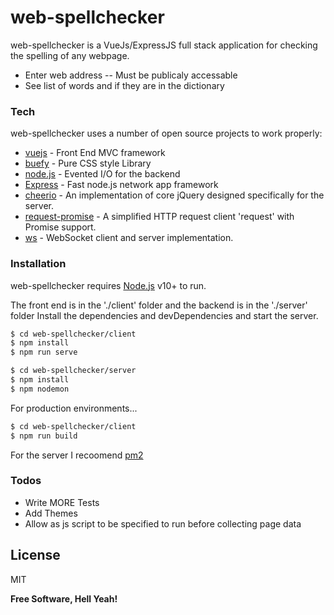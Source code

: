 # web-spellchecker

web-spellchecker is a VueJs/ExpressJS full stack application for checking the spelling of any webpage.
  - Enter web address
  -- Must be publicaly accessable
  - See list of words and if they are in the dictionary

### Tech

web-spellchecker uses a number of open source projects to work properly:

* [vuejs] - Front End MVC framework
* [buefy] - Pure CSS style Library
* [node.js] - Evented I/O for the backend
* [Express] - Fast node.js network app framework
* [cheerio] - An implementation of core jQuery designed specifically for the server.
* [request-promise] - A simplified HTTP request client 'request' with Promise support.
* [ws] - WebSocket client and server implementation.

### Installation

web-spellchecker requires [Node.js](https://nodejs.org/) v10+ to run.

The front end is in the './client' folder and the backend is in the './server' folder
Install the dependencies and devDependencies and start the server.

```sh
$ cd web-spellchecker/client
$ npm install
$ npm run serve

$ cd web-spellchecker/server
$ npm install
$ npm nodemon
```

For production environments...

```sh
$ cd web-spellchecker/client
$ npm run build
```

For the server I recoomend [pm2](http://pm2.keymetrics.io/docs/usage/quick-start/)

### Todos

 - Write MORE Tests
 - Add Themes
 - Allow as js script to be specified to run before collecting page data

License
----

MIT


**Free Software, Hell Yeah!**

[//]: # (These are reference links used in the body of this note and get stripped out when the markdown processor does its job. There is no need to format nicely because it shouldn't be seen. Thanks SO - http://stackoverflow.com/questions/4823468/store-comments-in-markdown-syntax)

   [buefy]: <https://buefy.org/>
   [git-repo-url]: <https://github.com/Arges86/web-spellchecker>
   [vuejs]: <https://vuejs.org/>
   [expressjs]: <https://expressjs.com/>
   [node.js]: <http://nodejs.org>
   [express]: <http://expressjs.com>
   [cheerio]: <https://www.npmjs.com/package/cheerio>
   [request-promise]: <https://www.npmjs.com/package/request-promise>
   [ws]: <https://www.npmjs.com/package/ws>
